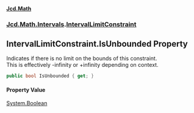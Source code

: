 #### [Jcd.Math](index.md 'index')
### [Jcd.Math.Intervals](Jcd.Math.Intervals.md 'Jcd.Math.Intervals').[IntervalLimitConstraint](Jcd.Math.Intervals.IntervalLimitConstraint.md 'Jcd.Math.Intervals.IntervalLimitConstraint')

## IntervalLimitConstraint.IsUnbounded Property

Indicates if there is no limit on the bounds of this constraint.  
This is effectively -infinity or +infinity depending on context.

```csharp
public bool IsUnbounded { get; }
```

#### Property Value
[System.Boolean](https://docs.microsoft.com/en-us/dotnet/api/System.Boolean 'System.Boolean')